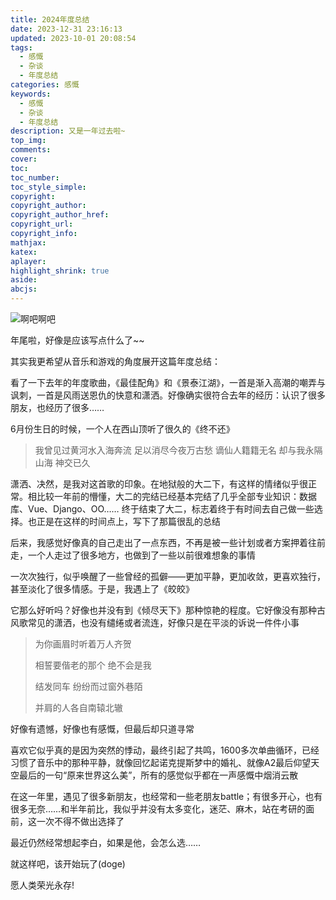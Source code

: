 ```yaml
---
title: 2024年度总结
date: 2023-12-31 23:16:13
updated: 2023-10-01 20:08:54
tags:
  - 感慨
  - 杂谈
  - 年度总结
categories: 感慨
keywords:
  - 感慨
  - 杂谈
  - 年度总结
description: 又是一年过去啦~
top_img:
comments:
cover:
toc:
toc_number:
toc_style_simple:
copyright:
copyright_author:
copyright_author_href:
copyright_url:
copyright_info:
mathjax:
katex:
aplayer:
highlight_shrink: true
aside:
abcjs:
---
```


![啊吧啊吧](/Cx330-502-Blogs/files_/pics/post_pics/2023-12/2023-12-31-年终总结/pic1.jpg)

年尾啦，好像是应该写点什么了~~

其实我更希望从音乐和游戏的角度展开这篇年度总结：

看了一下去年的年度歌曲，《最佳配角》和《景泰江湖》，一首是渐入高潮的嘲弄与讽刺，一首是风雨送恩仇的快意和潇洒。好像确实很符合去年的经历：认识了很多朋友，也经历了很多……

6月份生日的时候，一个人在西山顶听了很久的《终不还》

> 我曾见过黄河水入海奔流
> 足以消尽今夜万古愁
> 谪仙人籍籍无名
> 却与我永隔山海 神交已久

潇洒、决然，是我对这首歌的印象。在地狱般的大二下，有这样的情绪似乎很正常。相比较一年前的懵懂，大二的完结已经基本完结了几乎全部专业知识：数据库、Vue、Django、OO…… 终于结束了大二，标志着终于有时间去自己做一些选择。也正是在这样的时间点上，写下了那篇很乱的总结

后来，我感觉好像真的自己走出了一点东西，不再是被一些计划或者方案押着往前走，一个人走过了很多地方，也做到了一些以前很难想象的事情

一次次独行，似乎唤醒了一些曾经的孤僻——更加平静，更加收敛，更喜欢独行，甚至淡化了很多情感。于是，我遇上了《皎皎》

它那么好听吗？好像也并没有到《倾尽天下》那种惊艳的程度。它好像没有那种古风歌常见的潇洒，也没有缱绻或者流连，好像只是在平淡的诉说一件件小事

>为你画眉时听着万人齐贺
>
>相誓要偕老的那个 绝不会是我
>
>结发同车 纷纷而过窗外巷陌
>
>并肩的人各自南辕北辙

好像有遗憾，好像也有感慨，但最后却只道寻常

喜欢它似乎真的是因为突然的悸动，最终引起了共鸣，1600多次单曲循环，已经习惯了音乐中的那种平静，就像回忆起诺克提斯梦中的婚礼、就像A2最后仰望天空最后的一句“原来世界这么美”，所有的感觉似乎都在一声感慨中烟消云散

在这一年里，遇见了很多新朋友，也经常和一些老朋友battle；有很多开心，也有很多无奈……和半年前比，我似乎并没有太多变化，迷茫、麻木，站在考研的面前，这一次不得不做出选择了

最近仍然经常想起李白，如果是他，会怎么选……

就这样吧，该开始玩了(doge)

愿人类荣光永存!
